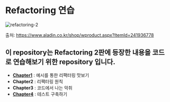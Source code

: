 # Refactoring 연습

![refactoring-2](https://image.aladin.co.kr/product/24193/67/cover500/e442537306_1.jpg)

출처: https://www.aladin.co.kr/shop/wproduct.aspx?ItemId=241936778

## 이 repository는 Refactoring 2판에 등장한 내용을 코드로 연습해보기 위한 repository 입니다.

- **[Chapter1](https://github.com/jewook3617/refactoring-practice/tree/master/chapter1)** : 예시를 통한 리팩터링 맛보기
- **Chapter2** : 리팩터링 원칙
- **Chapter3** : 코드에서 나는 악취
- **[Chapter4](https://github.com/jewook3617/refactoring-practice/tree/master/chapter4)** : 테스트 구축하기
